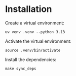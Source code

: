 # Installation

Create a virtual environment:
```
uv venv .venv --python 3.13
```

Activate the virtual environment:
```
source .venv/bin/activate
```

Install the dependencies:
```
make sync_deps
```
